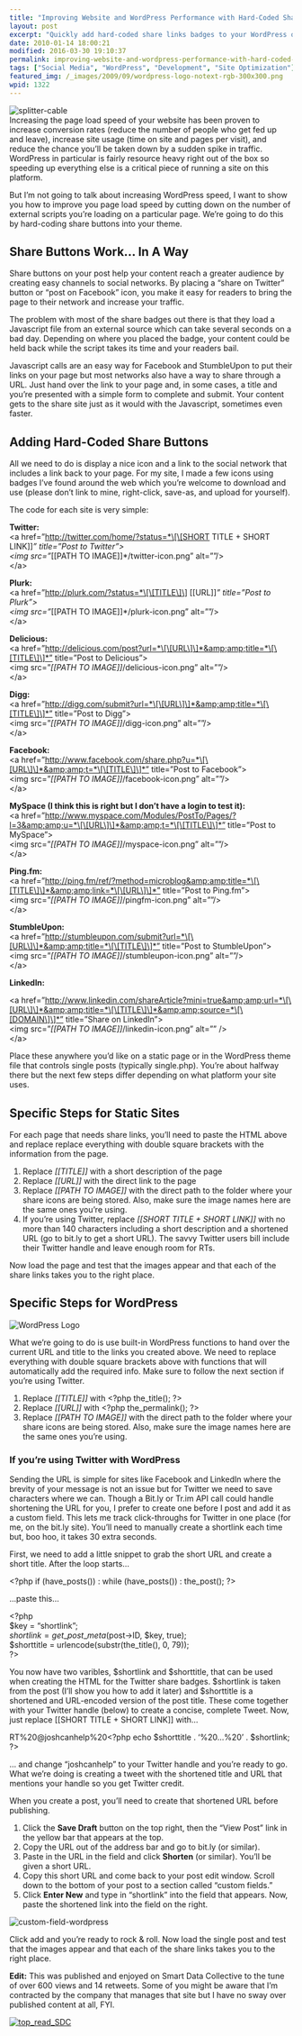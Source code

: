 ```yaml
---
title: "Improving Website and WordPress Performance with Hard-Coded Share Buttons"
layout: post
excerpt: "Quickly add hard-coded share links badges to your WordPress or static site. "
date: 2010-01-14 18:00:21
modified: 2016-03-30 19:10:37
permalink: improving-website-and-wordpress-performance-with-hard-coded-share-buttons/index.html
tags: ["Social Media", "WordPress", "Development", "Site Optimization"]
featured_img: /_images/2009/09/wordpress-logo-notext-rgb-300x300.png
wpid: 1322
---
```



![splitter-cable](/_images/2010/01/splitter-cable.jpg "splitter-cable")  
Increasing the page load speed of your website has been proven to increase conversion rates (reduce the number of people who get fed up and leave), increase site usage (time on site and pages per visit), and reduce the chance you’ll be taken down by a sudden spike in traffic. WordPress in particular is fairly resource heavy right out of the box so speeding up everything else is a critical piece of running a site on this platform.

But I’m not going to talk about increasing WordPress speed, I want to show you how to improve you page load speed by cutting down on the number of external scripts you’re loading on a particular page. We’re going to do this by hard-coding share buttons into your theme.

Share Buttons Work… In A Way
----------------------------

Share buttons on your post help your content reach a greater audience by creating easy channels to social networks. By placing a “share on Twitter” button or “post on Facebook” icon, you make it easy for readers to bring the page to their network and increase your traffic.

The problem with most of the share badges out there is that they load a Javascript file from an external source which can take several seconds on a bad day. Depending on where you placed the badge, your content could be held back while the script takes its time and your readers bail.

Javascript calls are an easy way for Facebook and StumbleUpon to put their links on your page but most networks also have a way to share through a URL. Just hand over the link to your page and, in some cases, a title and you’re presented with a simple form to complete and submit. Your content gets to the share site just as it would with the Javascript, sometimes even faster.

Adding Hard-Coded Share Buttons
-------------------------------

All we need to do is display a nice icon and a link to the social network that includes a link back to your page. For my site, I made a few icons using badges I’ve found around the web which you’re welcome to download and use (please don’t link to mine, right-click, save-as, and upload for yourself).

The code for each site is very simple:

**Twitter:**  
&lt;a href=”http://twitter.com/home/?status=*\[\[SHORT TITLE + SHORT LINK\]\]*” title=”Post to Twitter”&gt;  
&lt;img src=”*\[\[PATH TO IMAGE\]\]*/twitter-icon.png” alt=””/&gt;  
&lt;/a&gt;

**Plurk:**  
&lt;a href=”http://plurk.com/?status=*\[\[TITLE\]\] \[\[URL\]\]*” title=”Post to Plurk”&gt;  
&lt;img src=”*\[\[PATH TO IMAGE\]\]*/plurk-icon.png” alt=””/&gt;  
&lt;/a&gt;

**Delicious:**  
&lt;a href=”http://delicious.com/post?url=*\[\[URL\]\]*&amp;amp;title=*\[\[TITLE\]\]*” title=”Post to Delicious”&gt;  
&lt;img src=”*\[\[PATH TO IMAGE\]\]*/delicious-icon.png” alt=””/&gt;  
&lt;/a&gt;

**Digg:**  
&lt;a href=”http://digg.com/submit?url=*\[\[URL\]\]*&amp;amp;title=*\[\[TITLE\]\]*” title=”Post to Digg”&gt;  
&lt;img src=”*\[\[PATH TO IMAGE\]\]*/digg-icon.png” alt=””/&gt;  
&lt;/a&gt;

**Facebook:**  
&lt;a href=”http://www.facebook.com/share.php?u=*\[\[URL\]\]*&amp;amp;t=*\[\[TITLE\]\]*” title=”Post to Facebook”&gt;  
&lt;img src=”*\[\[PATH TO IMAGE\]\]*/facebook-icon.png” alt=””/&gt;  
&lt;/a&gt;

**MySpace (I think this is right but I don’t have a login to test it):**  
&lt;a href=”http://www.myspace.com/Modules/PostTo/Pages/?l=3&amp;amp;u=*\[\[URL\]\]*&amp;amp;t=*\[\[TITLE\]\]*” title=”Post to MySpace”&gt;  
&lt;img src=”*\[\[PATH TO IMAGE\]\]*/myspace-icon.png” alt=””/&gt;  
&lt;/a&gt;

**Ping.fm:**  
&lt;a href=”http://ping.fm/ref/?method=microblog&amp;amp;title=*\[\[TITLE\]\]*&amp;amp;link=*\[\[URL\]\]*” title=”Post to Ping.fm”&gt;  
&lt;img src=”*\[\[PATH TO IMAGE\]\]*/pingfm-icon.png” alt=””/&gt;  
&lt;/a&gt;

**StumbleUpon:**  
&lt;a href=”http://stumbleupon.com/submit?url=*\[\[URL\]\]*&amp;amp;title=*\[\[TITLE\]\]*” title=”Post to StumbleUpon”&gt;  
&lt;img src=”*\[\[PATH TO IMAGE\]\]*/stumbleupon-icon.png” alt=””/&gt;  
&lt;/a&gt;

**LinkedIn:**

&lt;a href=”http://www.linkedin.com/shareArticle?mini=true&amp;amp;url=*\[\[URL\]\]*&amp;amp;title=*\[\[TITLE\]\]*&amp;amp;source=*\[\[DOMAIN\]\]*” title=”Share on LinkedIn”&gt;  
&lt;img src=”*\[\[PATH TO IMAGE\]\]*/linkedin-icon.png” alt=”” /&gt;  
&lt;/a&gt;

Place these anywhere you’d like on a static page or in the WordPress theme file that controls single posts (typically single.php). You’re about halfway there but the next few steps differ depending on what platform your site uses.

Specific Steps for Static Sites
-------------------------------

For each page that needs share links, you’ll need to paste the HTML above and replace replace everything with double square brackets with the information from the page.

1. Replace *\[\[TITLE\]\]* with a short description of the page
2. Replace *\[\[URL\]\]* with the direct link to the page
3. Replace *\[\[PATH TO IMAGE\]\]* with the direct path to the folder where your share icons are being stored. Also, make sure the image names here are the same ones you’re using.
4. If you’re using Twitter, replace *\[\[SHORT TITLE + SHORT LINK\]\]* with no more than 140 characters including a short description and a shortened URL (go to bit.ly to get a short URL). The savvy Twitter users bill include their Twitter handle and leave enough room for RTs.

Now load the page and test that the images appear and that each of the share links takes you to the right place.

Specific Steps for WordPress
----------------------------

![WordPress Logo](/_images/2009/08/wordpress_logo.jpg)

What we’re going to do is use built-in WordPress functions to hand over the current URL and title to the links you created above. We need to replace everything with double square brackets above with functions that will automatically add the required info. Make sure to follow the next section if you’re using Twitter.

1. Replace *\[\[TITLE\]\]* with &lt;?php the\_title(); ?&gt;
2. Replace *\[\[URL\]\]* with &lt;?php the\_permalink(); ?&gt;
3. Replace *\[\[PATH TO IMAGE\]\]* with the direct path to the folder where your share icons are being stored. Also, make sure the image names here are the same ones you’re using.

### If you’re using Twitter with WordPress

Sending the URL is simple for sites like Facebook and LinkedIn where the brevity of your message is not an issue but for Twitter we need to save characters where we can. Though a Bit.ly or Tr.im API call could handle shortening the URL for you, I prefer to create one before I post and add it as a custom field. This lets me track click-throughs for Twitter in one place (for me, on the bit.ly site). You’ll need to manually create a shortlink each time but, boo hoo, it takes 30 extra seconds.

First, we need to add a little snippet to grab the short URL and create a short title. After the loop starts…

&lt;?php if (have\_posts()) : while (have\_posts()) : the\_post(); ?&gt;

…paste this…

&lt;?php  
$key = “shortlink”;  
$shortlink = get\_post\_meta($post-&gt;ID, $key, true);  
$shorttitle = urlencode(substr(the\_title(), 0, 79));  
?&gt;

You now have two varibles, $shortlink and $shorttitle, that can be used when creating the HTML for the Twitter share badges. $shortlink is taken from the post (I’ll show you how to add it later) and $shorttitle is a shortened and URL-encoded version of the post title. These come together with your Twitter handle (below) to create a concise, complete Tweet. Now, just replace \[\[SHORT TITLE + SHORT LINK\]\] with…

RT%20@joshcanhelp%20&lt;?php echo $shorttitle . ‘%20…%20’ . $shortlink; ?&gt;

… and change “joshcanhelp” to your Twitter handle and you’re ready to go. What we’re doing is creating a tweet with the shortened title and URL that mentions your handle so you get Twitter credit.

When you create a post, you’ll need to create that shortened URL before publishing.

1. Click the **Save Draft** button on the top right, then the “View Post” link in the yellow bar that appears at the top.
2. Copy the URL out of the address bar and go to bit.ly (or similar).
3. Paste in the URL in the field and click **Shorten** (or similar). You’ll be given a short URL.
4. Copy this short URL and come back to your post edit window. Scroll down to the bottom of your post to a section called “custom fields.”
5. Click **Enter New** and type in “shortlink” into the field that appears. Now, paste the shortened link into the field on the right.

![custom-field-wordpress](/_images/2010/01/custom-field-wordpress.png "custom-field-wordpress")

Click add and you’re ready to rock &amp; roll. Now load the single post and test that the images appear and that each of the share links takes you to the right place.

**Edit:** This was published and enjoyed on Smart Data Collective to the tune of over 600 views and 14 retweets. Some of you might be aware that I’m contracted by the company that manages that site but I have no sway over published content at all, FYI.

[![top_read_SDC](/_images/2010/01/top_read_SDC.png "top_read_SDC")](http://smartdatacollective.com/Home/24320)
